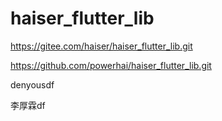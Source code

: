 # haiser_flutter_lib
https://gitee.com/haiser/haiser_flutter_lib.git

https://github.com/powerhai/haiser_flutter_lib.git


denyousdf

李厚霖df